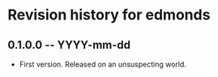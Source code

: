 # Revision history for edmonds

## 0.1.0.0  -- YYYY-mm-dd

* First version. Released on an unsuspecting world.
